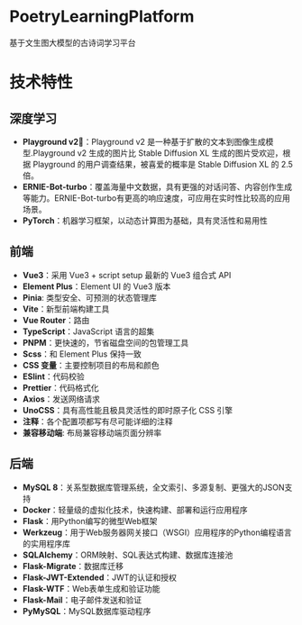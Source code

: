 # PoetryLearningPlatform
基于文生图大模型的古诗词学习平台
# 技术特性

## 深度学习

- **Playground v2🎉**：Playground v2 是一种基于扩散的文本到图像生成模型.Playground v2 生成的图片比 Stable Diffusion XL 生成的图片受欢迎，根据 Playground 的用户调查结果，被喜爱的概率是 Stable Diffusion XL 的 2.5 倍。
- **ERNIE-Bot-turbo**：覆盖海量中文数据，具有更强的对话问答、内容创作生成等能力。ERNIE-Bot-turbo有更高的响应速度，可应用在实时性比较高的应用场景。
- **PyTorch**：机器学习框架，以动态计算图为基础，具有灵活性和易用性

## 前端

- **Vue3**：采用 Vue3 + script setup 最新的 Vue3 组合式 API
- **Element Plus**：Element UI 的 Vue3 版本
- **Pinia**: 类型安全、可预测的状态管理库
- **Vite**：新型前端构建工具
- **Vue Router**：路由
- **TypeScript**：JavaScript 语言的超集
- **PNPM**：更快速的，节省磁盘空间的包管理工具
- **Scss**：和 Element Plus 保持一致
- **CSS 变量**：主要控制项目的布局和颜色
- **ESlint**：代码校验
- **Prettier**：代码格式化
- **Axios**：发送网络请求
- **UnoCSS**：具有高性能且极具灵活性的即时原子化 CSS 引擎
- **注释**：各个配置项都写有尽可能详细的注释
- **兼容移动端**: 布局兼容移动端页面分辨率

## 后端

- **MySQL 8**：关系型数据库管理系统，全文索引、多源复制、更强大的JSON支持
- **Docker**：轻量级的虚拟化技术，快速构建、部署和运行应用程序
- **Flask**：用Python编写的微型Web框架
- **Werkzeug**：用于Web服务器网关接口（WSGI）应用程序的Python编程语言的实用程序库
- **SQLAlchemy**：ORM映射、SQL表达式构建、数据库连接池
- **Flask-Migrate**：数据库迁移
- **Flask-JWT-Extended**：JWT的认证和授权
- **Flask-WTF**：Web表单生成和验证功能
- **Flask-Mail**：电子邮件发送和验证
- **PyMySQL**：MySQL数据库驱动程序

